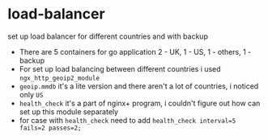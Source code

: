 # load-balancer
set up load balancer for different countries and with backup

* There are 5 containers for go application 2 - UK, 1 - US, 1 - others, 1 - backup
* For set up load balancing between different countries i used `ngx_http_geoip2_module`
* `geoip.mmdb` it's a lite version and there aren't a lot of countries, i noticed only `US`
* `health_check` it's a part of nginx+ program, i couldn't figure out how can set up this module separately
* for case with `health_check` need to add `health_check interval=5 fails=2 passes=2;`
